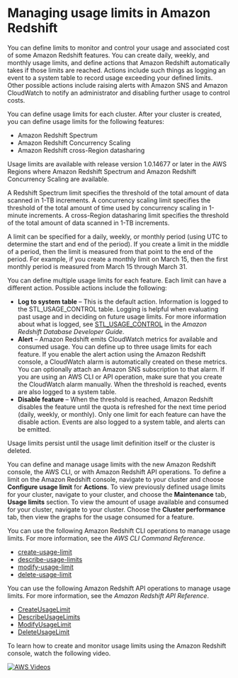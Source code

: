 # Managing usage limits in Amazon Redshift<a name="managing-cluster-usage-limits"></a>

You can define limits to monitor and control your usage and associated cost of some Amazon Redshift features\. You can create daily, weekly, and monthly usage limits, and define actions that Amazon Redshift automatically takes if those limits are reached\. Actions include such things as logging an event to a system table to record usage exceeding your defined limits\. Other possible actions include raising alerts with Amazon SNS and Amazon CloudWatch to notify an administrator and disabling further usage to control costs\. 

You can define usage limits for each cluster\. After your cluster is created, you can define usage limits for the following features: 
+ Amazon Redshift Spectrum
+ Amazon Redshift Concurrency Scaling
+ Amazon Redshift cross\-Region datasharing

Usage limits are available with release version 1\.0\.14677 or later in the AWS Regions where Amazon Redshift Spectrum and Amazon Redshift Concurrency Scaling are available\. 

A Redshift Spectrum limit specifies the threshold of the total amount of data scanned in 1\-TB increments\. A concurrency scaling limit specifies the threshold of the total amount of time used by concurrency scaling in 1\-minute increments\. A cross\-Region datasharing limit specifies the threshold of the total amount of data scanned in 1\-TB increments\.

A limit can be specified for a daily, weekly, or monthly period \(using UTC to determine the start and end of the period\)\. If you create a limit in the middle of a period, then the limit is measured from that point to the end of the period\. For example, if you create a monthly limit on March 15, then the first monthly period is measured from March 15 through March 31\. 

You can define multiple usage limits for each feature\. Each limit can have a different action\. Possible actions include the following:
+ **Log to system table** – This is the default action\. Information is logged to the STL\_USAGE\_CONTROL table\. Logging is helpful when evaluating past usage and in deciding on future usage limits\. For more information about what is logged, see [STL\_USAGE\_CONTROL](https://docs.aws.amazon.com/redshift/latest/dg/r_STL_USAGE_CONTROL.html) in the *Amazon Redshift Database Developer Guide*\. 
+ **Alert** – Amazon Redshift emits CloudWatch metrics for available and consumed usage\. You can define up to three usage limits for each feature\. If you enable the alert action using the Amazon Redshift console, a CloudWatch alarm is automatically created on these metrics\. You can optionally attach an Amazon SNS subscription to that alarm\. If you are using an AWS CLI or API operation, make sure that you create the CloudWatch alarm manually\. When the threshold is reached, events are also logged to a system table\. 
+ **Disable feature** – When the threshold is reached, Amazon Redshift disables the feature until the quota is refreshed for the next time period \(daily, weekly, or monthly\)\. Only one limit for each feature can have the disable action\. Events are also logged to a system table, and alerts can be emitted\. 

Usage limits persist until the usage limit definition itself or the cluster is deleted\.  

You can define and manage usage limits with the new Amazon Redshift console, the AWS CLI, or with Amazon Redshift API operations\. To define a limit on the Amazon Redshift console, navigate to your cluster and choose **Configure usage limit** for **Actions**\. To view previously defined usage limits for your cluster, navigate to your cluster, and choose the **Maintenance** tab, **Usage limits** section\. To view the amount of usage available and consumed for your cluster, navigate to your cluster\. Choose the **Cluster performance** tab, then view the graphs for the usage consumed for a feature\. 

You can use the following Amazon Redshift CLI operations to manage usage limits\. For more information, see the *AWS CLI Command Reference*\.
+ [create\-usage\-limit](https://docs.aws.amazon.com/cli/latest/reference/redshift/create-usage-limit.html)
+ [describe\-usage\-limits](https://docs.aws.amazon.com/cli/latest/reference/redshift/describe-usage-limits.html)
+ [modify\-usage\-limit](https://docs.aws.amazon.com/cli/latest/reference/redshift/modify-usage-limit.html)
+ [delete\-usage\-limit](https://docs.aws.amazon.com/cli/latest/reference/redshift/delete-usage-limit.html)

You can use the following Amazon Redshift API operations to manage usage limits\. For more information, see the *Amazon Redshift API Reference*\.
+ [CreateUsageLimit](https://docs.aws.amazon.com/redshift/latest/APIReference/API_CreateUsageLimit.html)
+ [DescribeUsageLimits](https://docs.aws.amazon.com/redshift/latest/APIReference/API_DescribeUsageLimits.html)
+ [ModifyUsageLimit](https://docs.aws.amazon.com/redshift/latest/APIReference/API_ModifyUsageLimit.html)
+ [DeleteUsageLimit](https://docs.aws.amazon.com/redshift/latest/APIReference/API_DeleteUsageLimit.html)

To learn how to create and monitor usage limits using the Amazon Redshift console, watch the following video\. 

[![AWS Videos](http://img.youtube.com/vi/https://www.youtube.com/embed/bXg4xLiDqcM/0.jpg)](http://www.youtube.com/watch?v=https://www.youtube.com/embed/bXg4xLiDqcM)